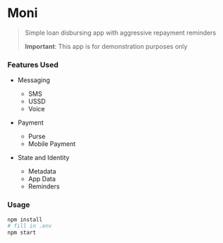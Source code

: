 # Moni

>
> Simple loan disbursing app with aggressive repayment reminders
>
> **Important**: This app is for demonstration purposes only

### Features Used

- Messaging
    - SMS
    - USSD
    - Voice

- Payment
    - Purse
    - Mobile Payment

- State and Identity
    - Metadata
    - App Data
    - Reminders

### Usage

```sh
npm install
# fill in .env
npm start
```
